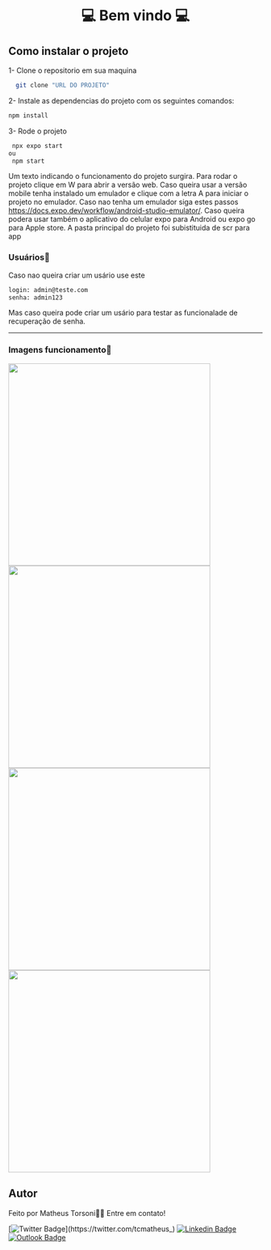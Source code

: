 
<center> <h1>💻 Bem vindo 💻</h1> </center>

## Como instalar o projeto
1- Clone o repositorio em sua maquina
 ```bash
   git clone "URL DO PROJETO"
   ```

2- Instale as  dependencias do projeto com os seguintes comandos:

   ```bash
   npm install
   ```

3- Rode o projeto

   ```bash
    npx expo start
   ou
    npm start
   ```

Um texto indicando o funcionamento do projeto surgira. Para rodar o projeto clique em W para abrir a versão web.
Caso queira usar a versão mobile tenha instalado um emulador e clique com a letra A para iniciar o projeto no emulador. Caso nao tenha um emulador siga estes passos https://docs.expo.dev/workflow/android-studio-emulator/. Caso queira podera usar também o aplicativo do celular expo para Android ou expo go para Apple store. A pasta principal do projeto foi subistituida de scr para app

<h3> Usuários📌</h3>
Caso nao queira criar um usário use este

 ```bash
login: admin@teste.com
senha: admin123
   ```
Mas caso queira pode criar um usário para testar as funcionalade de recuperação de senha.

--------------------

<h3> Imagens funcionamento📌</h3>
<img src="images\login.jpeg" width="400px;" alt=""/>
<img src="images\newuser.jpeg" width="400px;" alt=""/>
<img src="images\repass.jpeg" width="400px;" alt=""/>
<img src="images\api.jpeg" width="400px;" alt=""/>


## Autor

Feito por Matheus Torsoni👋🏽 Entre em contato!

[![Twitter Badge](https://img.shields.io/badge/-@tcmatheus-1ca0f1?style=flat-square&labelColor=1ca0f1&logo=twitter&logoColor=white&link=https://twitter.com/tcmatheus_)](https://twitter.com/tcmatheus_) [![Linkedin Badge](https://img.shields.io/badge/-Matheus-Torsoni?style=flat-square&logo=Linkedin&logoColor=white&link=https://www.linkedin.com/in/matheus-torsoni-b33957156/)](https://www.linkedin.com/in/matheus-torsoni-b33957156/) 
[![Outlook Badge](https://img.shields.io/badge/matheus_tcampos@hotmail.com-c14438?style=flat-square&logo=outlook&logoColor=white&link=mailto:matheus_tcampos@hotmail.com)](matheus_tcampos@hotmail.com)

